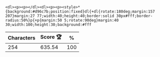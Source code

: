`<dl><p><p></dl><dl><p><p><style>*{background:#d96c7b;position:fixed}dl{+dl{rotate:180deg;margin:157 207}margin:27 77;width:40;height:40;border:solid 30px#fff;border-radius:50%}p{+p{margin:50 5;rotate:90deg}margin:40 30;width:100;height:30;background:#fff`

| Characters | Score 🏆 | %   |
| ---------- | -------- | --- |
| 254        | 635.54   | 100 |
